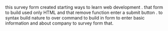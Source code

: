this survey form created starting ways to learn web development . 
that form to build used only HTML and that remove function enter a submit button .
to syntax build nature to over command to build in form to enter basic information and 
about company to survey form that.
